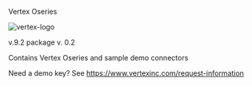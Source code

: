 Vertex Oseries

![vertex-logo](https://github.com/edmooneyvtx/vertexinc-oseries-rancherapp/raw/master/vtx-logo-rancherapp.png)

v.9.2 
package v. 0.2

Contains Vertex Oseries and sample demo connectors

Need a demo key? See https://www.vertexinc.com/request-information

